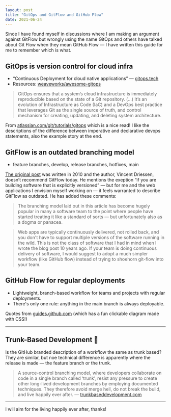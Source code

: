 ```yaml
---
layout: post
title: "GitOps and GitFlow and GitHub Flow"
date: 2021-06-24
---
```


Since I have found myself in discussions where I am making an argument against GitFlow but wrongly using the name GitOps and others have talked about Git Flow when they mean GitHub Flow — I have written this guide for me to remember which is what.

## GitOps is version control for cloud infra

- “Continuous Deployment for cloud native applications” — [gitops.tech](https://www.gitops.tech/)
- Resources: [weaveworks/awesome-gitops](https://github.com/weaveworks/awesome-gitops)

> GitOps ensures that a system’s cloud infrastructure is immediately reproducible based on the state of a Git repository. (…) It’s an evolution of Infrastructure as Code (IaC) and a DevOps best practice that leverages Git as the single source of truth, and control mechanism for creating, updating, and deleting system architecture.

From [atlassian.com/git/tutorials/gitops](https://www.atlassian.com/git/tutorials/gitops)  which is a nice read! I like the descriptions of the difference between imperative and declarative devops statements, also the example story at the end.

## GitFlow is an outdated branching model

- feature branches, develop, release branches, hotfixes, main

[The original post](https://nvie.com/posts/a-successful-git-branching-model/) was written in 2010 and the author, Vincent Driessen, doesn’t recommend GitFlow today. He mentions the exeption “if you are building software that is explicitly versioned” — but for me and the web applications I envision myself working on — it feels warranted to describe GitFlow as outdated. He has added these comments:

> The branching model laid out in this article has become hugely popular in many a software team to the point where people have started treating it like a standard of sorts — but unfortunately also as a dogma or panacea.

> Web apps are typically continuously delivered, not rolled back, and you don't have to support multiple versions of the software running in the wild. This is not the class of software that I had in mind when I wrote the blog post 10 years ago. If your team is doing continuous delivery of software, I would suggest to adopt a much simpler workflow (like GitHub flow) instead of trying to shoehorn git-flow into your team.

## GitHub Flow for regular deployments

- Lightweight, branch-based workflow for teams and projects with regular deployments. 
- There's only one rule: anything in the main branch is always deployable.

Quotes from [guides.github.com](https://guides.github.com/introduction/flow/) (which has a fun clickable diagram made with CSS!)

---

## Trunk-Based Development 🌴

Is the GitHub branded description of a workflow the same as trunk based? They are similar, but noe technical difference is apparently where the release is made — the feature branch or the trunk.

> A source-control branching model, where developers collaborate on code in a single branch called ‘trunk’, resist any pressure to create other long-lived development branches by employing documented techniques. They therefore avoid merge hell, do not break the build, and live happily ever after. —&nbsp;[trunkbaseddevelopment.com](https://trunkbaseddevelopment.com/)

---

I will aim for the living happily ever after, thanks!
